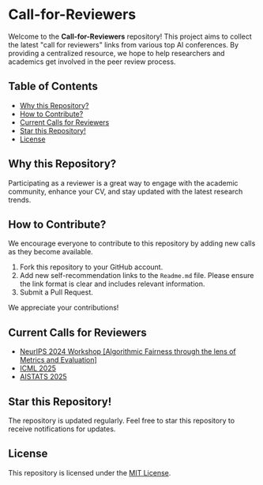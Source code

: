 # Call-for-Reviewers
Welcome to the **Call-for-Reviewers** repository! This project aims to collect the latest "call for reviewers" links from various top AI conferences. By providing a centralized resource, we hope to help researchers and academics get involved in the peer review process.

## Table of Contents
- [Why this Repository?](#why-this-repository)
- [How to Contribute?](#how-to-contribute)
- [Current Calls for Reviewers](#current-calls-for-reviewers)
- [Star this Repository!](#star-this-repository)
- [License](#license)


## Why this Repository?
Participating as a reviewer is a great way to engage with the academic community, enhance your CV, and stay updated with the latest research trends.

## How to Contribute?
We encourage everyone to contribute to this repository by adding new calls as they become available.

1.  Fork this repository to your GitHub account.
2.  Add new self-recommendation links to the `Readme.md` file.  Please ensure the link format is clear and includes relevant information.
3.  Submit a Pull Request.

We appreciate your contributions!

## Current Calls for Reviewers

- [NeurIPS 2024 Workshop [Algorithmic Fairness through the lens of Metrics and Evaluation]](https://docs.google.com/forms/d/e/1FAIpQLSd3JutC6sPMMiNRfL6RL2x5Ig5j52_3H0o0BV96NI5fPDlqAg/viewform)
- [ICML 2025](https://docs.google.com/forms/d/e/1FAIpQLScewOaKu6E23-2gwikWbG2Uhb0veARqyYNm_sv5YgONCpBvdQ/viewform?pli=1&pli=1)
- [AISTATS 2025](https://docs.google.com/forms/d/e/1FAIpQLSfw2b8vxQjgLGnUcbSd2joW1LNlzLfpdaeHbUIHE7E5ynxd2g/viewform)

## Star this Repository!
The repository is updated regularly. Feel free to star this repository to receive notifications for updates.

## License

This repository is licensed under the [MIT License](LICENSE).
